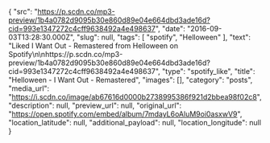 {
  "src": "https://p.scdn.co/mp3-preview/1b4a0782d9095b30e860d89e04e664dbd3ade16d?cid=993e1347272c4cff9638492a4e498637",
  "date": "2016-09-03T13:28:30.000Z",
  "slug": null,
  "tags": [
    "spotify",
    "Helloween"
  ],
  "text": "Liked I Want Out - Remastered from Helloween on Spotify\n\nhttps://p.scdn.co/mp3-preview/1b4a0782d9095b30e860d89e04e664dbd3ade16d?cid=993e1347272c4cff9638492a4e498637",
  "type": "spotify_like",
  "title": "Helloween - I Want Out - Remastered",
  "images": [],
  "category": "posts",
  "media_url": "https://i.scdn.co/image/ab67616d0000b2738995386f921d2bbea98f02c8",
  "description": null,
  "preview_url": null,
  "original_url": "https://open.spotify.com/embed/album/7mdayL6oAluM9oi0asxwV9",
  "location_latitude": null,
  "additional_payload": null,
  "location_longitude": null
}